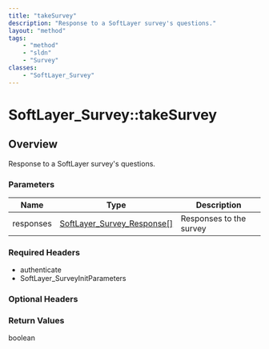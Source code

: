 ```yaml
---
title: "takeSurvey"
description: "Response to a SoftLayer survey's questions."
layout: "method"
tags:
    - "method"
    - "sldn"
    - "Survey"
classes:
    - "SoftLayer_Survey"
---
```

# SoftLayer_Survey::takeSurvey
## Overview 
Response to a SoftLayer survey's questions. 

### Parameters 
|Name | Type | Description |
| --- | --- | --- |
|responses| <a href='/reference/datatypes/SoftLayer_Survey_Response'>SoftLayer_Survey_Response[] </a>| Responses to the survey|


### Required Headers
* authenticate
* SoftLayer_SurveyInitParameters

### Optional Headers

### Return Values
boolean

